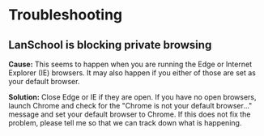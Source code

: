 # Troubleshooting

## LanSchool is blocking private browsing

**Cause:** This seems to happen when you are running the Edge or Internet Explorer (IE) browsers. It may also happen if you either of those are set as your default browser.

**Solution:** Close Edge or IE if they are open. If you have no open browsers, launch Chrome and check for the "Chrome is not your default browser..." message and set your default browser to Chrome. If this does not fix the problem, please tell me so that we can track down what is happening.
